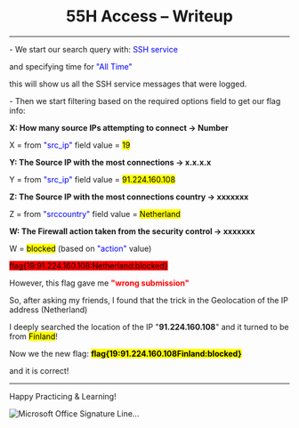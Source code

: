

<center><b><h1>55H Access – Writeup</h1></b></center>

_______________



\-     We start our search query with: <font color='blue'> SSH service </font>



and specifying time for <font color='blue'> "All Time" </font>	

this will show us all the SSH service messages that were logged.

\-     Then we start filtering based on the required options field to get our flag info:

**X: How many source IPs attempting to connect → Number**

X = from <font color='blue'> "src_ip" </font> field value = <mark>19</mark>

**Y: The Source IP with the most connections → x.x.x.x**

Y = from <font color='blue'> "src_ip" </font> field value = <mark>91.224.160.108</mark> 

**Z: The Source IP with the most connections country → xxxxxxx**

Z = from <font color='blue'> "srccountry"  </font>field value = <mark>Netherland</mark>

**W: The Firewall action taken from the security control → xxxxxxx**

W = <mark>blocked</mark> (based on <font color='blue'> "action" </font> value)

<mark style="background-color:red">flag{19:91.224.160.108:Netherland:blocked}</mark>



However, this flag gave me<font color='red'> **"wrong submission"** </font>  

So, after asking my friends, I found that the trick in the Geolocation of the IP address (Netherland) 

I deeply searched the location of the IP "**91.224.160.108**" and it turned to be from <mark>Finland</mark>!	 

Now we the new flag: <mark>**flag{19:91.224.160.108Finland:blocked}**</mark>

and it is correct!

***


Happy Practicing & Learning!

![Microsoft Office Signature Line...](https://s2.loli.net/2023/11/27/RiUaokZBX2pucDT.png)

 

 